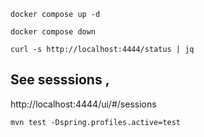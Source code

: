  

`docker compose up -d`

`docker compose down`



`curl -s http://localhost:4444/status | jq`


## See sesssions , 

http://localhost:4444/ui/#/sessions
 
 
`mvn test -Dspring.profiles.active=test`
